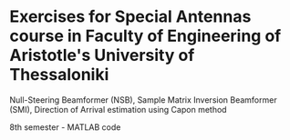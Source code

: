 # Εxercises for Special Antennas course in Faculty of Engineering of Aristotle's University of Thessaloniki

Null-Steering Beamformer (NSB), Sample Matrix Inversion Beamformer (SMI), Direction of Arrival estimation using Capon method

8th semester - MATLAB code
